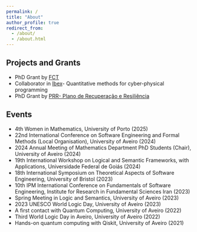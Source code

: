 ```yaml
---
permalink: /
title: "About"
author_profile: true
redirect_from: 
  - /about/
  - /about.html
---
```



Projects and Grants
------
- PhD Grant by [FCT](https://www.fct.pt/) 
- Collaborator in [Ibex](https://lmf.di.uminho.pt//Ibex/)- Quantitative methods for cyber-physical programming 
- PhD Grant by [PRR- Plano de Recuperação e Resiliência](https://recuperarportugal.gov.pt/) 

Events
------
- 4th Women in Mathematics, University of Porto (2025)
- 22nd International Conference on Software Engineering and Formal Methods (Local Organisation), University of Aveiro (2024)
- 2024 Annual Meeting of Mathematics Department PhD Students (Chair), University of Aveiro (2024)
- 19th International Workshop on Logical and Semantic Frameworks, with Applications, Universidade Federal de Goiás (2024)
- 18th International Symposium on Theoretical Aspects of Software Engineering, University of Bristol (2023)
- 10th IPM International Conference on Fundamentals of Software Engineering, Institute for Research in Fundamental Sciences Iran (2023)
- Spring Meeting in Logic and Semantics, University of Aveiro (2023)
- 2023 UNESCO World Logic Day, University of Aveiro (2023)
- A first contact with Quantum Computing, University of Aveiro (2022)
- Third World Logic Day in Aveiro, University of Aveiro (2022)
- Hands-on quantum computing with Qiskit, University of Aveiro (2021)




<!---
I'm a PhD candidate in the Mathematics Department at the University of Aveiro supported by an FCT scholarship. I graduated in Mathematics from the University of Porto in 2020 and completed an MSc in Mathematics and Applications at the University of Aveiro in 2023, with a thesis titled "Towards a Specification Theory for Paraconsistent Transition Systems" [(available here)](https://ria.ua.pt/bitstream/10773/40670/1/Documento_Juliana_Cunha.pdf). My research interests include paraconsistent logics, automata theory, lattice theory, and formal specification. My work mainly focuses on building paraconsistent frameworks to reason about inconsistent information in a controlled and sound manner.

For my updated curriculum, please visit my [CiênciaVitae](https://www.cienciavitae.pt/en/9D1E-9BD4-3F9E).


Education
------
- PhD in Mathematics, University of Aveiro (2023-2029)
- Msc in Mathematics and Applications, University of Aveiro (2020-2023)
- Bachelors in Mathematics, FCUP, University of Porto (2017-2020)

Projects and Grants
------
- PhD Grant by [FCT](https://www.fct.pt/) (2025-2029)
- Collaborator in [Ibex](https://lmf.di.uminho.pt//Ibex/)- Quantitative methods for cyber-physical programming (2023-2025)
- PhD Grant by [PRR- Plano de Recuperação e Resiliência](https://recuperarportugal.gov.pt/) (2023-2024)

Events
------
- 4th Women in Mathematics, University of Porto (2025)
- 22nd International Conference on Software Engineering and Formal Methods (Local Organisation), University of Aveiro (2024)
- 2024 Annual Meeting of Mathematics Department PhD Students (Chair), University of Aveiro (2024)
- 19th International Workshop on Logical and Semantic Frameworks, with Applications, Universidade Federal de Goiás (2024)
- 18th International Symposium on Theoretical Aspects of Software Engineering, University of Bristol (2023)
- 10th IPM International Conference on Fundamentals of Software Engineering, Institute for Research in Fundamental Sciences Iran (2023)
- Spring Meeting in Logic and Semantics, University of Aveiro (2023)
- 2023 UNESCO World Logic Day, University of Aveiro (2023)
- A first contact with Quantum Computing, University of Aveiro (2022)
- Third World Logic Day in Aveiro, University of Aveiro (2022)
- Hands-on quantum computing with Qiskit, University of Aveiro (2021)


-->
